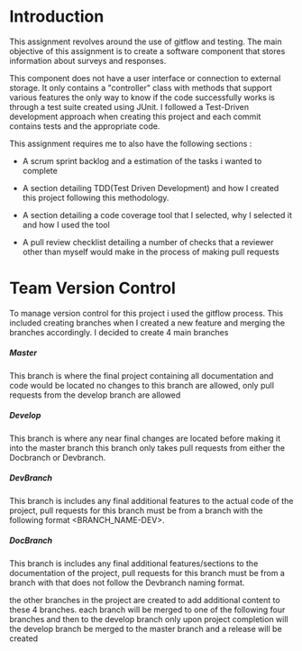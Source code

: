 # Introduction

This assignment revolves around the use of gitflow and testing. The main objective of this assignment is to create a software component that stores information about surveys and responses.

This component does not have a user interface or connection to external storage. It only contains a "controller" class with methods that support various features the only way to know if the code successfully works is through a test suite created using JUnit. I followed a Test-Driven development approach when creating this project and each commit contains tests and the appropriate code.

This assignment requires me to also have the following sections :

* A scrum sprint backlog and a estimation of the tasks i wanted to complete

* A section detailing TDD(Test Driven Development) and how I created this project following this methodology.

* A section detailing a code coverage tool that I selected, why I selected it and how I used the tool

* A pull review checklist detailing a number of checks that a reviewer other than myself would make in the process of making pull requests


# Team Version Control

To manage version control for this project i used the gitflow process. This included creating branches when I created a new feature and merging the branches accordingly. I decided to create 4 main branches 

##### Master
This branch is where the final project containing all documentation and code would be located no changes to this branch are allowed, only pull requests from the develop branch are allowed

##### Develop
This branch is where any near final changes are located before making it into the master branch this branch only takes pull requests from either the Docbranch or Devbranch.

##### DevBranch
This branch is includes any final additional features to the actual code of the project, pull requests for this branch must be from a branch with the following format <BRANCH_NAME-DEV>.

##### DocBranch
This branch is includes any final additional features/sections to the documentation of the project, pull requests for this branch must be from a branch with that does not follow the Devbranch naming format.

the other branches in the project are created to add additional content to these 4 branches. each branch will be merged to one of the following four branches and then to the develop branch only upon project completion will the develop branch be merged to the master branch and a release will be created








